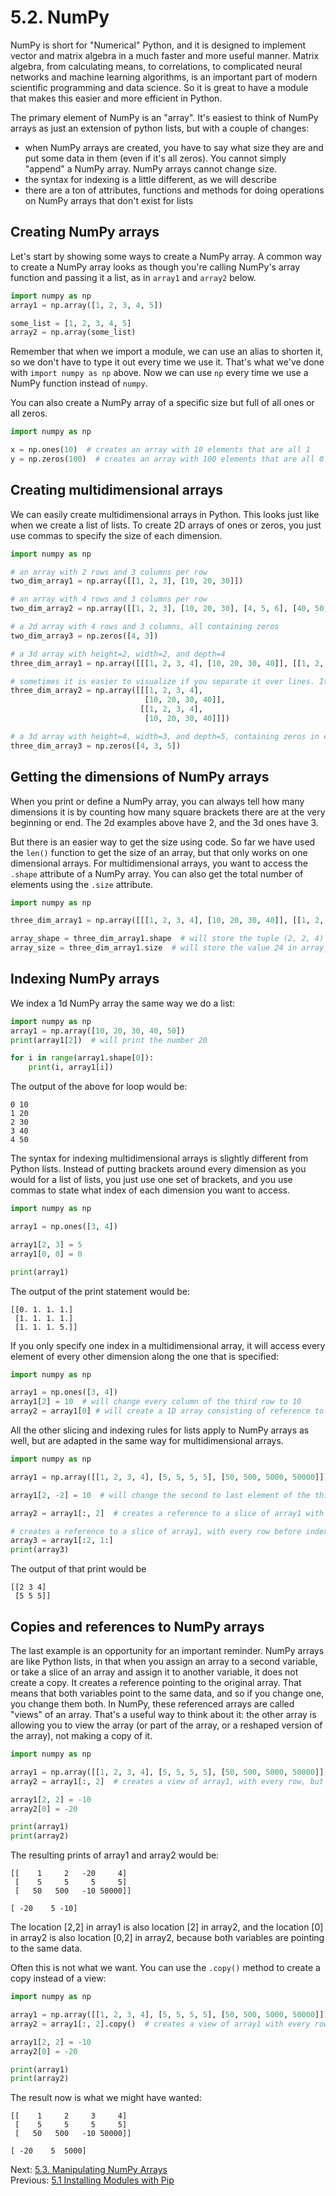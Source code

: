 # 5.2. NumPy

NumPy is short for "Numerical" Python, and it is designed to implement vector and matrix algebra in a much faster and
more useful manner. Matrix algebra, from calculating means, to correlations, to complicated neural networks and machine
learning algorithms, is an important part of modern scientific programming and data science. So it is great to have a
module that makes this easier and more efficient in Python.

The primary element of NumPy is an "array". It's easiest to think of NumPy arrays as just an extension of python lists,
but with a couple of changes:

- when NumPy arrays are created, you have to say what size they are and put some data in them (even if it's all zeros).
  You cannot simply "append" a NumPy array. NumPy arrays cannot change size.
- the syntax for indexing is a little different, as we will describe
- there are a ton of attributes, functions and methods for doing operations on NumPy arrays that don't exist for lists

## Creating NumPy arrays

Let's start by showing some ways to create a NumPy array. A common way to create a NumPy array looks as though you're
calling NumPy's array function and passing it a list, as in `array1` and `array2` below.

```python
import numpy as np
array1 = np.array([1, 2, 3, 4, 5])

some_list = [1, 2, 3, 4, 5]
array2 = np.array(some_list)
```

Remember that when we import a module, we can use an alias to shorten it, so we don't have to type it out every time we
use it. That's what we've done with `import numpy as np` above. Now we can use `np` every time we use a NumPy function
instead of `numpy`.

You can also create a NumPy array of a specific size but full of all ones or all zeros.

```python
import numpy as np

x = np.ones(10)  # creates an array with 10 elements that are all 1
y = np.zeros(100)  # creates an array with 100 elements that are all 0
```

## Creating multidimensional arrays

We can easily create multidimensional arrays in Python. This looks just like when we create a list of lists. To create
2D arrays of ones or zeros, you just use commas to specify the size of each dimension.

```python
import numpy as np

# an array with 2 rows and 3 columns per row
two_dim_array1 = np.array([[1, 2, 3], [10, 20, 30]])

# an array with 4 rows and 3 columns per row
two_dim_array2 = np.array([[1, 2, 3], [10, 20, 30], [4, 5, 6], [40, 50, 60]])

# a 2d array with 4 rows and 3 columns, all containing zeros
two_dim_array3 = np.zeros([4, 3])

# a 3d array with height=2, width=2, and depth=4
three_dim_array1 = np.array([[[1, 2, 3, 4], [10, 20, 30, 40]], [[1, 2, 3, 4], [10, 20, 30, 40]]])

# sometimes it is easier to visualize if you separate it over lines. It is legal to do so if you hit return after commas
three_dim_array2 = np.array([[[1, 2, 3, 4],
                              [10, 20, 30, 40]],
                             [[1, 2, 3, 4],
                              [10, 20, 30, 40]]])

# a 3d array with height=4, width=3, and depth=5, containing zeros in every cell
three_dim_array3 = np.zeros([4, 3, 5])
```

## Getting the dimensions of NumPy arrays

When you print or define a NumPy array, you can always tell how many dimensions it is by counting how many square
brackets there are at the very beginning or end. The 2d examples above have 2, and the 3d ones have 3.

But there is an easier way to get the size using code. So far we have used the `len()` function to get the size of an
array, but that only works on one dimensional arrays. For multidimensional arrays, you want to access the `.shape`
attribute of a NumPy array. You can also get the total number of elements using the `.size` attribute.

```python
import numpy as np

three_dim_array1 = np.array([[[1, 2, 3, 4], [10, 20, 30, 40]], [[1, 2, 3, 4], [10, 20, 30, 40]]])

array_shape = three_dim_array1.shape  # will store the tuple (2, 2, 4) in array_shape
array_size = three_dim_array1.size  # will store the value 24 in array_size, the total number of cells in the array
```

## Indexing NumPy arrays

We index a 1d NumPy array the same way we do a list:

```python
import numpy as np
array1 = np.array([10, 20, 30, 40, 50])
print(array1[2])  # will print the number 20

for i in range(array1.shape[0]):
    print(i, array1[i])
```

The output of the above for loop would be:

```text
0 10
1 20
2 30
3 40
4 50
```

The syntax for indexing multidimensional arrays is slightly different from Python lists. Instead of putting brackets
around every dimension as you would for a list of lists, you just use one set of brackets, and you use commas to state
what index of each dimension you want to access.

```python
import numpy as np

array1 = np.ones([3, 4])

array1[2, 3] = 5
array1[0, 0] = 0

print(array1)
```

The output of the print statement would be:

```text
[[0. 1. 1. 1.]
 [1. 1. 1. 1.]
 [1. 1. 1. 5.]]
```

If you only specify one index in a multidimensional array, it will access every element of every other dimension along
the one that is specified:

```python
import numpy as np

array1 = np.ones([3, 4])
array1[2] = 10  # will change every column of the third row to 10
array2 = array1[0] # will create a 1D array consisting of reference to every column of the first row of array1
```

All the other slicing and indexing rules for lists apply to NumPy arrays as well, but are adapted in the same way for
multidimensional arrays.

```python
import numpy as np

array1 = np.array([[1, 2, 3, 4], [5, 5, 5, 5], [50, 500, 5000, 50000]])

array1[2, -2] = 10  # will change the second to last element of the third row to 10

array2 = array1[:, 2]  # creates a reference to a slice of array1 with every row of column index 3

# creates a reference to a slice of array1, with every row before index 2, and every column from index 1 onward
array3 = array1[:2, 1:]
print(array3)
```

The output of that print would be

```text
[[2 3 4]
 [5 5 5]]
```

## Copies and references to NumPy arrays

The last example is an opportunity for an important reminder. NumPy arrays are like Python lists, in that when you
assign an array to a second variable, or take a slice of an array and assign it to another variable, it does not create
a copy. It creates a reference pointing to the original array. That means that both variables point to the same data,
and so if you change one, you change them both. In NumPy, these referenced arrays are called "views" of an array. That's
a useful way to think about it: the other array is allowing you to view the array (or part of the array, or a reshaped
version of the array), not making a copy of it.

```python
import numpy as np

array1 = np.array([[1, 2, 3, 4], [5, 5, 5, 5], [50, 500, 5000, 50000]])
array2 = array1[:, 2]  # creates a view of array1, with every row, but only of column index 3

array1[2, 2] = -10
array2[0] = -20

print(array1)
print(array2)
```

The resulting prints of array1 and array2 would be:

```text
[[    1     2   -20     4]
 [    5     5     5     5]
 [   50   500   -10 50000]]

[ -20    5 -10]
```

The location [2,2] in array1 is also location [2] in array2, and the location [0] in array2 is also location [0,2] in
array2, because both variables are pointing to the same data.

Often this is not what we want. You can use the `.copy()` method to create a copy instead of a view:

```python
import numpy as np

array1 = np.array([[1, 2, 3, 4], [5, 5, 5, 5], [50, 500, 5000, 50000]])
array2 = array1[:, 2].copy()  # creates a view of array1 with every row of column index 3

array1[2, 2] = -10
array2[0] = -20

print(array1)
print(array2)
```

The result now is what we might have wanted:

```text
[[    1     2     3     4]
 [    5     5     5     5]
 [   50   500   -10 50000]]

[ -20    5  5000]
```

Next: [5.3. Manipulating NumPy Arrays](5.3.%20Manipulating%20Numpy%20Arrays.md)<br>
Previous: [5.1 Installing Modules with Pip](5.1.%20Installing%20Modules%20with%20pip.md)
